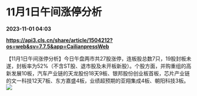 # 11月1日午间涨停分析

**2023-11-01 04:03**

**https://api3.cls.cn/share/article/1504212?os=web&sv=7.7.5&app=CailianpressWeb**

【11月1日午间涨停分析】今日午盘两市共27股涨停，连板股总数7只，19股封板未遂，封板率为52%（不含ST股、退市股及未开板新股）。个股方面，并购重组的高新发展10板，汽车产业链的天龙股份18天9板、银邦股份创业板首板，芯片产业链的文一科技12天7板、东方嘉盛4板，业绩超预期的亚翔集成4板、朝阳科技3板。  
![](https://img.cls.cn/images/20231101/yZiH17q99d.png)